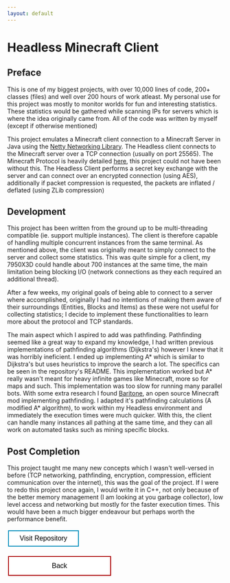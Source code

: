 ```yaml
---
layout: default
---
```


# Headless Minecraft Client

## Preface
This is one of my biggest projects, with over 10,000 lines of code, 200+ classes (files) and well over 200 hours of work atleast. My personal use for this project was mostly to monitor worlds for fun and interesting statistics. These statistics would be gathered while scanning IPs for servers which is where the idea originally came from. All of the code was written by myself (except if otherwise mentioned)

This project emulates a Minecraft client connection to a Minecraft Server in Java using the [Netty Networking Library](https://netty.io/). The Headless client connects to the Minecraft server over a TCP connection (usually on port 25565). The Minecraft Protocol is heavily detailed [here](https://wiki.vg/), this project could not have been without this. The Headless Client performs a secret key exchange with the server and can connect over an encrypted connection (using AES), additionally if packet compression is requested, the packets are inflated / deflated (using ZLib compression)

## Development



This project has been written from the ground up to be multi-threading compatible (ie. support multiple instances). The client is therefore capable of handling multiple concurrent instances from the same terminal. As mentioned above, the client was originally meant to simply connect to the server and collect some statistics. This was quite simple for a client, my 7950X3D could handle about 700 instances at the same time, the main limitation being blocking I/O (network connections as they each required an additional thread).

After a few weeks, my original goals of being able to connect to a server where accomplished, originally I had no intentions of making them aware of their surroundings (Entities, Blocks and Items) as these were not useful for collecting statistics; I decide to implement these functionalities to learn more about the protocol and TCP standards.

The main aspect which I aspired to add was pathfinding. Pathfinding seemed like a great way to expand my knowledge, I had written previous implementations of pathfinding algorithms (Dijkstra's) however I knew that it was horribly ineficient. I ended up implementing A* which is similar to Dijkstra's but uses heuristics to improve the search a lot. The specifics can be seen in the repository's README. This implementation worked but A* really wasn't meant for heavy infinite games like Minecraft, more so for maps and such. This implementation was too slow for running many parallel bots. With some extra research I found [Baritone](https://github.com/cabaletta/baritone), an open source Minecraft mod implementing pathfinding. I adapted it's pathfinding calculations (A modified A* algorithm), to work within my Headless environment and immediately the execution times were much quicker. With this, the client can handle many instances all pathing at the same time, and they can all work on automated tasks such as mining specific blocks. 

## Post Completion

This project taught me many new concepts which I wasn't well-versed in before (TCP networking, pathfinding, encryption, compression, efficient communication over the internet), this was the goal of the project. If I were to redo this project once again, I would write it in C++, not only because of the better memory management (I am looking at you garbage collector), low level access and networking but mostly for the faster execution times. This would have been a much bigger endeavour but perhaps worth the performance benefit.



<style>
.button {
  border: none;
  color: white;
  text-align: center;
  text-decoration: none;
  display: inline-block;
  font-size: 16px;
  margin: 4px 2px;
  cursor: pointer;
}

.repo {
 padding: 8px 25px;
 background-color: #008CBA;
} /* Blue */


.repo {
  background-color: white;
  color: black;
  border: 2px solid #008CBA;
}

.repo:hover {
  background-color: #008CBA;
  color: white;
}

.back {
  padding: 12px 100px;
  background-color: #aa0405;
} /* Red */

.back {
  background-color: white;
  color: black;
  border: 2px solid #aa0405;
}

.back:hover {
  background-color: #aa0405;
  color: white;
}
</style>

<a href="https://github.com/Hypericat/HeadlessMC"> <button class="button repo">Visit Repository</button></a>

<a href="./"> <button class="button back">Back</button></a>